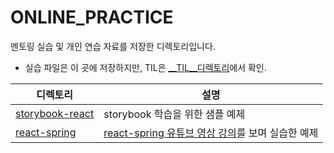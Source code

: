 # ONLINE_PRACTICE

멘토링 실습 및 개인 연습 자료를 저장한 디렉토리입니다. 

* 실습 파일은 이 곳에 저장하지만, TIL은 [__TIL__디렉토리](../__TIL__/README.md)에서 확인.

| 디렉토리 | 설명 |
|---|---|
|[storybook-react](./storybook-react)|storybook 학습을 위한 샘플 예제|
|[react-spring](./react-spring)|[react-spring 유튜브 영상 강의](https://www.youtube.com/watch?v=WhexP62S87Y&list=PLLnpHn493BHGrM7tAQL8qVtqwqzbuuE5_&index=4)를 보며 실습한 예제|